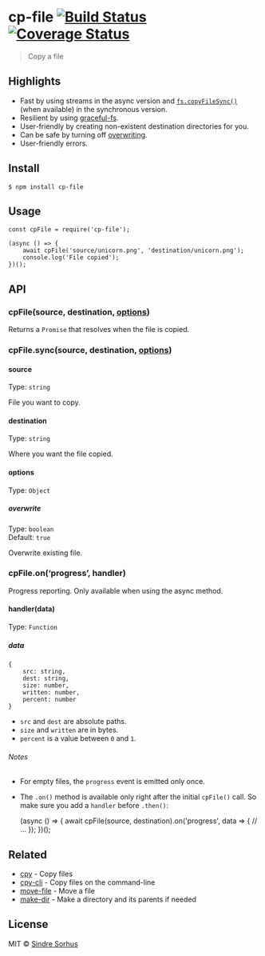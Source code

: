 cp-file [![Build Status](https://travis-ci.org/sindresorhus/cp-file.svg?branch=master)](https://travis-ci.org/sindresorhus/cp-file) [![Coverage Status](https://coveralls.io/repos/github/sindresorhus/cp-file/badge.svg?branch=master)](https://coveralls.io/github/sindresorhus/cp-file?branch=master)
========================================================================================================================================================================================================================================================================================================

> Copy a file

Highlights
----------

-   Fast by using streams in the async version and [`fs.copyFileSync()`](https://nodejs.org/api/fs.html#fs_fs_copyfilesync_src_dest_flags) (when available) in the synchronous version.
-   Resilient by using [graceful-fs](https://github.com/isaacs/node-graceful-fs).
-   User-friendly by creating non-existent destination directories for you.
-   Can be safe by turning off [overwriting](#optionsoverwrite).
-   User-friendly errors.

Install
-------

    $ npm install cp-file

Usage
-----

    const cpFile = require('cp-file');

    (async () => {
        await cpFile('source/unicorn.png', 'destination/unicorn.png');
        console.log('File copied');
    })();

API
---

### cpFile(source, destination, [options](#options))

Returns a `Promise` that resolves when the file is copied.

### cpFile.sync(source, destination, [options](#options))

#### source

Type: `string`

File you want to copy.

#### destination

Type: `string`

Where you want the file copied.

#### options

Type: `Object`

##### overwrite

Type: `boolean`  
Default: `true`

Overwrite existing file.

### cpFile.on(‘progress’, handler)

Progress reporting. Only available when using the async method.

#### handler(data)

Type: `Function`

##### data

    {
        src: string,
        dest: string,
        size: number,
        written: number,
        percent: number
    }

-   `src` and `dest` are absolute paths.
-   `size` and `written` are in bytes.
-   `percent` is a value between `0` and `1`.

###### Notes

-   For empty files, the `progress` event is emitted only once.
-   The `.on()` method is available only right after the initial `cpFile()` call. So make sure you add a `handler` before `.then()`:

    (async () => {
        await cpFile(source, destination).on('progress', data => {
            // …
        });
    })();

Related
-------

-   [cpy](https://github.com/sindresorhus/cpy) - Copy files
-   [cpy-cli](https://github.com/sindresorhus/cpy-cli) - Copy files on the command-line
-   [move-file](https://github.com/sindresorhus/move-file) - Move a file
-   [make-dir](https://github.com/sindresorhus/make-dir) - Make a directory and its parents if needed

License
-------

MIT © [Sindre Sorhus](https://sindresorhus.com)
